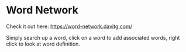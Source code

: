 # Word Network

Check it out here: https://word-network.davitg.com/

Simply search up a word, click on a word to add associated words, right click to look at word definition.
